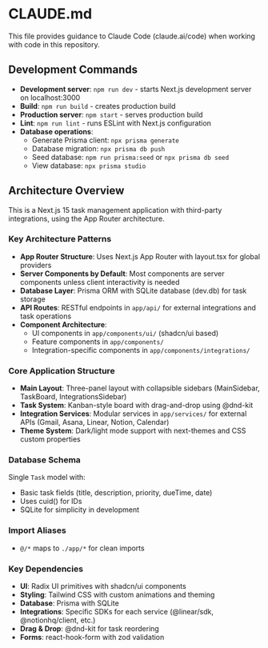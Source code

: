 # CLAUDE.md

This file provides guidance to Claude Code (claude.ai/code) when working with code in this repository.

## Development Commands

- **Development server**: `npm run dev` - starts Next.js development server on localhost:3000
- **Build**: `npm run build` - creates production build
- **Production server**: `npm start` - serves production build
- **Lint**: `npm run lint` - runs ESLint with Next.js configuration
- **Database operations**:
  - Generate Prisma client: `npx prisma generate`
  - Database migration: `npx prisma db push`
  - Seed database: `npm run prisma:seed` or `npx prisma db seed`
  - View database: `npx prisma studio`

## Architecture Overview

This is a Next.js 15 task management application with third-party integrations, using the App Router architecture.

### Key Architecture Patterns

- **App Router Structure**: Uses Next.js App Router with layout.tsx for global providers
- **Server Components by Default**: Most components are server components unless client interactivity is needed
- **Database Layer**: Prisma ORM with SQLite database (dev.db) for task storage
- **API Routes**: RESTful endpoints in `app/api/` for external integrations and task operations
- **Component Architecture**: 
  - UI components in `app/components/ui/` (shadcn/ui based)
  - Feature components in `app/components/`
  - Integration-specific components in `app/components/integrations/`

### Core Application Structure

- **Main Layout**: Three-panel layout with collapsible sidebars (MainSidebar, TaskBoard, IntegrationsSidebar)
- **Task System**: Kanban-style board with drag-and-drop using @dnd-kit
- **Integration Services**: Modular services in `app/services/` for external APIs (Gmail, Asana, Linear, Notion, Calendar)
- **Theme System**: Dark/light mode support with next-themes and CSS custom properties

### Database Schema

Single `Task` model with:
- Basic task fields (title, description, priority, dueTime, date)
- Uses cuid() for IDs
- SQLite for simplicity in development

### Import Aliases

- `@/*` maps to `./app/*` for clean imports

### Key Dependencies

- **UI**: Radix UI primitives with shadcn/ui components
- **Styling**: Tailwind CSS with custom animations and theming
- **Database**: Prisma with SQLite
- **Integrations**: Specific SDKs for each service (@linear/sdk, @notionhq/client, etc.)
- **Drag & Drop**: @dnd-kit for task reordering
- **Forms**: react-hook-form with zod validation